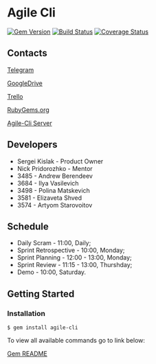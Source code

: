 # Agile Cli

[![Gem Version](https://badge.fury.io/rb/agile-cli.svg)][gem]
[![Build Status](https://img.shields.io/gem/dt/agile-cli.svg?style=flat)][gem]
[![Coverage Status](http://img.shields.io/coveralls/erikhuda/agile-cli.svg)][coveralls]

[gem]: https://rubygems.org/gems/agile-cli
[coveralls]: https://coveralls.io/r/erikhuda/agile-cli

## Contacts

[Telegram](https://t.me/agilepod)

[GoogleDrive](https://drive.google.com/drive/folders/1N7fMJFVe09M5Cjfta86SCtbWEr_sBdoe)

[Trello](https://trello.com/b/dLrdzQZp/agile-cli)

[RubyGems.org](https://rubygems.org/gems/agile-cli)

[Agile-Cli Server](https://github.com/rubizza-camp/AgileCli_Server)

## Developers

* Sergei Kislak - Product Owner
* Nick Pridorozhko - Mentor
* 3485 - Andrew Berendeev
* 3684 - Ilya Vasilevich
* 3498 - Polina Matskevich
* 3581 - Elizaveta Shved
* 3574 - Artyom Starovoitov

## Schedule

* Daily Scram - 11:00, Daily;
* Sprint Retrospective - 10:00, Monday;
* Sprint Planning - 12:00 - 13:00, Monday;
* Sprint Review - 11:15 - 13:00, Thurshday;
* Demo - 10:00, Saturday.

## Getting Started

### Installation
```
$ gem install agile-cli
```
To view all available commands go to link below:

[Gem README](https://github.com/rubizza-camp/AgileCli/blob/master/client/README.md)

